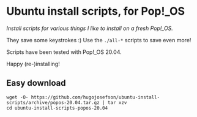 # Ubuntu install scripts, for Pop!_OS

_Install scripts for various things I like to install on a fresh Pop!\_OS._

They save some keystrokes :) Use the `./all-*` scripts to save even more!

Scripts have been tested with Pop!_OS 20.04.

Happy (re-)installing!

## Easy download

    wget -O- https://github.com/hugojosefson/ubuntu-install-scripts/archive/popos-20.04.tar.gz | tar xzv
    cd ubuntu-install-scripts-popos-20.04
